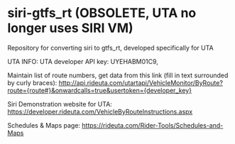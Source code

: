 # siri-gtfs_rt (OBSOLETE, UTA no longer uses SIRI VM)
Repository for converting siri to gtfs_rt, developed specifically for UTA

UTA INFO:
UTA developer API key: UYEHABM01C9,

Maintain list of route numbers, get data from this link (fill in text surrounded by curly braces):
http://api.rideuta.com/utartapi/VehicleMonitor/ByRoute?route={route#}&onwardcalls=true&usertoken={developer_key}

Siri Demonstration website for UTA:
https://developer.rideuta.com/VehicleByRouteInstructions.aspx

Schedules & Maps page:
https://rideuta.com/Rider-Tools/Schedules-and-Maps

